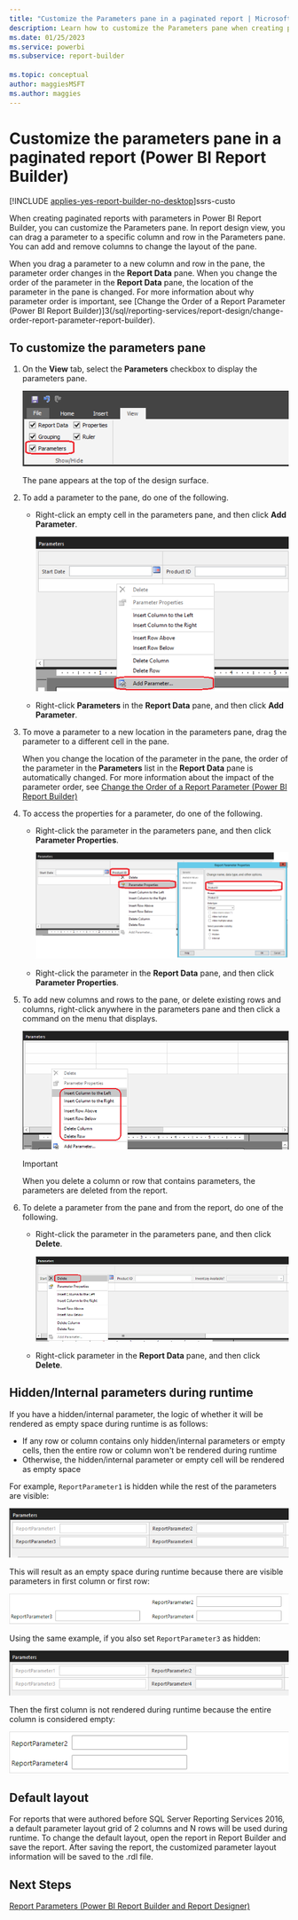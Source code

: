 ```yaml
---
title: "Customize the Parameters pane in a paginated report | Microsoft Docs"
description: Learn how to customize the Parameters pane when creating paginated reports with parameters in Power BI Report Builder.
ms.date: 01/25/2023
ms.service: powerbi
ms.subservice: report-builder

ms.topic: conceptual
author: maggiesMSFT
ms.author: maggies
---
```

# Customize the parameters pane in a paginated report (Power BI Report Builder)

[!INCLUDE [applies-yes-report-builder-no-desktop](../../includes/applies-yes-report-builder-no-desktop.md)]ssrs-custo

  When creating paginated reports with parameters in Power BI Report Builder, you can customize the Parameters pane. In report design view, you can drag a parameter to a specific column and row in the Parameters pane. You can add and remove columns to change the layout of the pane.

 When you drag a parameter to a new column and row in the pane, the parameter order changes in the **Report Data** pane. When you change the order of the parameter in the **Report Data** pane, the location of the parameter in the pane is changed. For more information about why parameter order is important, see [Change the Order of a Report Parameter &#40;Power BI Report Builder&#41;]3(/sql/reporting-services/report-design/change-order-report-parameter-report-builder).

## To customize the parameters pane

1.  On the **View** tab, select the **Parameters** checkbox to display the parameters pane.

     ![Screenshot showing Access parameters pane from View tab.](media/customize-parameters-pane-report-builder/report-builder-custom-parameter-access-parameter-pane-design-mode.png "Access parameters pane from View tab")

     The pane appears at the top of the design surface.

2.  To add a parameter to the pane, do one of the following.

    -   Right-click an empty cell in the parameters pane, and then click **Add Parameter**.

         ![Screenshot showing Add new parameter from parameters pane.](media/customize-parameters-pane-report-builder/report-builder-customize-parameter-add-new-parameter.png "Add new parameter from parameters pane")

    -   Right-click **Parameters** in the **Report Data** pane, and then click **Add Parameter**.

3.  To move a parameter to a new location in the parameters pane, drag the parameter to a different cell in the pane.

     When you change the location of the parameter in the pane, the order of the parameter in the **Parameters** list in the **Report Data** pane is automatically changed. For more information about the impact of the parameter order, see [Change the Order of a Report Parameter &#40;Power BI Report Builder&#41;](/sql/reporting-services/report-design/change-order-report-parameter-report-builder)

4.  To access the properties for a parameter, do one of the following.

    -   Right-click the parameter in the parameters pane, and then click **Parameter Properties**.

         ![Screenshot showing Access parameter properties from the parameters pane.](media/customize-parameters-pane-report-builder/report-builder-customize-parameter-access-parameter-properties-composite.png "Access parameter properties from the parameters pane")

    -   Right-click the parameter in the **Report Data** pane, and then click **Parameter Properties**.

5.  To add new columns and rows to the pane, or delete existing rows and columns, right-click anywhere in the parameters pane and then click a command on the menu that displays.

     ![Screenshot showing Add columns and rows to the parameters pane.](media/customize-parameters-pane-report-builder/report-builder-custom-parameter-add-columns-rows.png "Add columns and rows to the parameters pane")

    > [!IMPORTANT]
    >  When you delete a column or row that contains parameters, the parameters are deleted from the report.

6.  To delete a parameter from the pane and from the report, do one of the following.

    -   Right-click the parameter in the parameters pane, and then click  **Delete**.

         ![Screenshot showing Delete parameters from the parameters pane.](media/customize-parameters-pane-report-builder/report-builder-custom-parameter-delete-parameter.png "Delete parameters from the parameters pane")

    -   Right-click parameter in the **Report Data** pane, and then click **Delete**.

## Hidden/Internal parameters during runtime
If you have a hidden/internal parameter, the logic of whether it will be rendered as empty space during runtime is as follows:

   - If any row or column contains only hidden/internal parameters or empty cells, then the entire row or column won't be rendered during runtime
   - Otherwise, the hidden/internal parameter or empty cell will be rendered as empty space

For example, `ReportParameter1` is hidden while the rest of the parameters are visible:

![Screenshot showing Hidden Parameter Example 1.](media/customize-parameters-pane-report-builder/report-builder-one-hidden-parameter.png "One hidden parameter in layout grid")

This will result as an empty space during runtime because there are visible parameters in first column or first row:

![Screenshot showing Hidden Parameter Example 1 - runtime.](media/customize-parameters-pane-report-builder/report-builder-one-hidden-parameter-server.png "One hidden parameter in layout grid result in empty space in runtime")

Using the same example, if you also set `ReportParameter3` as hidden:

![Screenshot showing Hidden Parameter Example 2.](media/customize-parameters-pane-report-builder/report-builder-two-hidden-parameters.png "Two hidden parameter in same column")

Then the first column is not rendered during runtime because the entire column is considered empty:

![Screenshot showing Hidden Parameter Example 2 - runtime.](media/customize-parameters-pane-report-builder/report-builder-two-hidden-parameters-server.png "Two hidden parameter in same column in runtime")

## Default layout
For reports that were authored before SQL Server Reporting Services 2016, a default parameter layout grid of 2 columns and N rows will be used during runtime. To change the default layout, open the report in Report Builder and save the report. After saving the report, the customized parameter layout information will be saved to the .rdl file.


## Next Steps
 [Report Parameters &#40;Power BI Report Builder and Report Designer&#41;](/sql/reporting-services/report-design/report-parameters-report-builder-and-report-designer)


